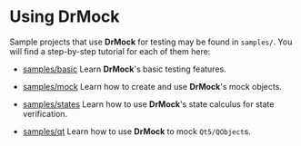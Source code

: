 <!-- 
Copyright 2019 Ole Kliemann, Malte Kliemann

This file is part of DrMock.

DrMock is free software: you can redistribute it and/or modify it
under the terms of the GNU General Public License as published by
the Free Software Foundation, either version 3 of the License, or
(at your option) any later version.

DrMock is distributed in the hope that it will be useful, but
WITHOUT ANY WARRANTY; without even the implied warranty of
MERCHANTABILITY or FITNESS FOR A PARTICULAR PURPOSE.  See the GNU
General Public License for more details.

You should have received a copy of the GNU General Public License
along with DrMock.  If not, see <https://www.gnu.org/licenses/>.
-->

# Using DrMock

Sample projects that use **DrMock** for testing may be found in `samples/`.
You will find a step-by-step tutorial for each of them here:

* [samples/basic](samples/basic.md) 
  Learn **DrMock**'s basic testing features.

* [samples/mock](samples/mock.md) 
  Learn how to create and use **DrMock**'s mock objects.

* [samples/states](samples/states.md)
  Learn how to use **DrMock**'s state calculus for state verification.

* [samples/qt](samples/qt.md) 
  Learn how to use **DrMock** to mock `Qt5/QObject`s.
